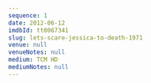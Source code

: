 ```yaml
---
sequence: 1
date: 2012-06-12
imdbId: tt0067341
slug: lets-scare-jessica-to-death-1971
venue: null
venueNotes: null
medium: TCM HD
mediumNotes: null
---
```


